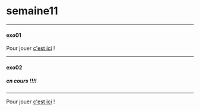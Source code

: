 # semaine11  

------------

#### exo01 

Pour jouer [c'est ici](https://preview.c9users.io/did75_18/semaine11/exo1/index.html?_c9_id=livepreview2&_c9_host=https://ide.c9.io) !  

------------

#### exo02  

##### en cours !!!! 

----------  

Pour jouer [c'est ici](https://preview.c9users.io/did75_18/semaine11/exo2/index.html?_c9_id=livepreview0&_c9_host=https://ide.c9.io) !  


